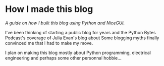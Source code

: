 # How I made this blog

*A guide on how I built this blog using Python and NiceGUI.*

I've been thinking of starting a public blog for years and the Python Bytes Podcast's coverage of Julia Evan's blog about Some blogging myths finally convinced me that I had to make my move.

I plan on making this blog mostly about Python programming, electrical engineering and perhaps some other personnal hobbie...
